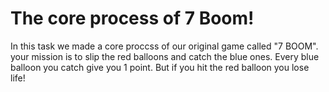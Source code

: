 # The core process of 7 Boom!
In this task we made a core proccss of our original game called "7 BOOM".
your mission is to slip the red balloons and catch the blue ones.
Every blue balloon you catch give you 1 point. But if you hit the red balloon you lose life!

